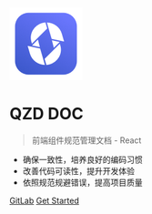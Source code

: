 ![logo](zh-cn/images/assets/logo.png)

# QZD DOC

> 前端组件规范管理文档 - React

* 确保一致性，培养良好的编码习惯
* 改善代码可读性，提升开发体验
* 依照规范规避错误，提高项目质量

[GitLab](http://192.168.16.211:88/root/erp-vue)
[Get Started](zh-cn/guide)
